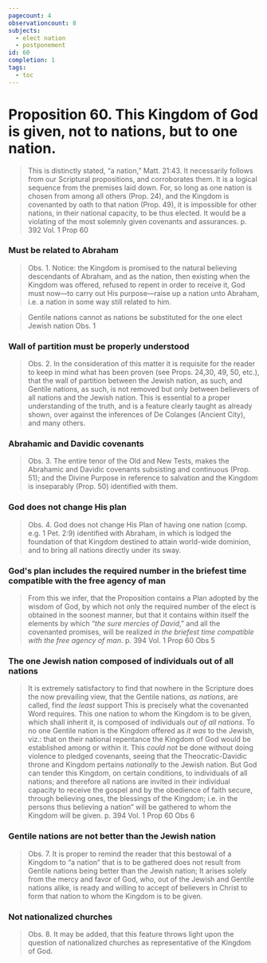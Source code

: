 ```yaml
---
pagecount: 4
observationcount: 8
subjects:
  - elect nation
  - postponement
id: 60
completion: 1
tags:
  - toc
---
```

# Proposition 60. This Kingdom of God is given, not to nations, but to one nation.

>This is distinctly stated, “a nation,” Matt. 21:43. It necessarily follows from our Scriptural propositions, and corroborates them. It is a logical sequence from the premises laid down. For, so long as one nation is chosen from among all others (Prop. 24), and the Kingdom is covenanted by oath to that nation (Prop. 49), it is impossible for other nations, in their national capacity, to be thus elected. It would be a violating of the most solemnly given covenants and assurances.
>p. 392 Vol. 1 Prop 60
### Must be related to Abraham
>Obs. 1. Notice: the Kingdom is promised to the natural believing descendants of Abraham, and as the nation, then existing when the Kingdom was offered, refused to repent in order to receive it, God must now—to carry out His purpose—raise up a nation unto Abraham, i.e. a nation in some way still related to him.

>Gentile nations cannot as nations be substituted for the one elect Jewish nation
>Obs. 1
### Wall of partition must be properly understood
>Obs. 2. In the consideration of this matter it is requisite for the reader to keep in mind what has been proven (see Props. 24,30, 49, 50, etc.), that the wall of partition between the Jewish nation, as such, and Gentile nations, as such, is not removed but only between believers of all nations and the Jewish nation. This is essential to a proper understanding of the truth, and is a feature clearly taught as already shown, over against the inferences of De Colanges (Ancient City), and many others.
### Abrahamic and Davidic covenants
>Obs. 3. The entire tenor of the Old and New Tests, makes the Abrahamic and Davidic covenants subsisting and continuous (Prop. 51); and the Divine Purpose in reference to salvation and the Kingdom is inseparably (Prop. 50) identified with them.
### God does not change His plan
>Obs. 4. God does not change His Plan of having one nation (comp. e.g. 1 Pet. 2:9) identified with Abraham, in which is lodged the foundation of that Kingdom destined to attain world-wide dominion, and to bring all nations directly under its sway.
### God's plan includes the required number in the briefest time compatible with the free agency of man
>From this we infer, that the Proposition contains a Plan adopted by the wisdom of God, by which not only the required number of the elect is obtained in the soonest manner, but that it contains within itself the elements by which “*the sure mercies of David*,” and all the covenanted promises, will be realized *in the briefest time compatible with the free agency of man*.
>p. 394 Vol. 1 Prop 60 Obs 5
### The one Jewish nation composed of individuals out of all nations
>It is extremely satisfactory to find that nowhere in the Scripture does the now prevailing view, that the Gentile nations, *as nations*, are called, find *the least* support This is precisely what the covenanted Word requires. This one nation to whom the Kingdom is to be given, which shall inherit it, is composed of individuals *out of all nations*. To no one Gentile nation is the Kingdom offered as *it was* to the Jewish, viz.: that on their national repentance the Kingdom of God would be established among or within it. This *could not* be done without doing violence to pledged covenants, seeing that the Theocratic-Davidic throne and Kingdom pertains *nationally* to the Jewish nation. But God can tender this Kingdom, on certain conditions, to individuals of all nations; and therefore all nations are invited in their individual capacity to receive the gospel and by the obedience of faith secure, through believing ones, the blessings of the Kingdom; i.e. in the persons thus believing a nation” will be gathered to whom the Kingdom will be given.
>p. 394 Vol. 1 Prop 60 Obs 6
### Gentile nations are not better than the Jewish nation
>Obs. 7. It is proper to remind the reader that this bestowal of a Kingdom to “a nation” that is to be gathered does not result from Gentile nations being better than the Jewish nation; It arises solely from the mercy and favor of God, who, out of the Jewish and Gentile nations alike, is ready and willing to accept of believers in Christ to form that nation to whom the Kingdom is to be given.
### Not nationalized churches
>Obs. 8. It may be added, that this feature throws light upon the question of nationalized churches as representative of the Kingdom of God.
